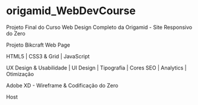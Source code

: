 # origamid_WebDevCourse
Projeto Final do Curso Web Design Completo da Origamid - Site Responsivo do Zero

Projeto Bikcraft Web Page

HTML5 | CSS3 & Grid | JavaScript

UX Design & Usabilidade | UI Design | Tipografia | Cores
SEO | Analytics | Otimização

Adobe XD - Wireframe & Codificação do Zero

Host
